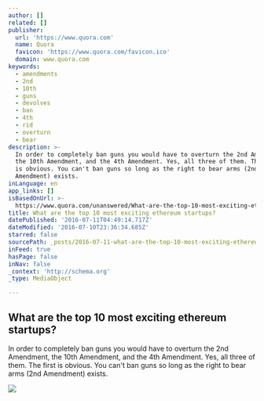 ```yaml
---
author: []
related: []
publisher:
  url: 'https://www.quora.com'
  name: Quora
  favicon: 'https://www.quora.com/favicon.ico'
  domain: www.quora.com
keywords:
  - amendments
  - 2nd
  - 10th
  - guns
  - devolves
  - ban
  - 4th
  - rid
  - overturn
  - bear
description: >-
  In order to completely ban guns you would have to overturn the 2nd Amendment,
  the 10th Amendment, and the 4th Amendment. Yes, all three of them. The first
  is obvious. You can't ban guns so long as the right to bear arms (2nd
  Amendment) exists.
inLanguage: en
app_links: []
isBasedOnUrl: >-
  https://www.quora.com/unanswered/What-are-the-top-10-most-exciting-ethereum-startups
title: What are the top 10 most exciting ethereum startups?
datePublished: '2016-07-11T04:49:14.717Z'
dateModified: '2016-07-10T23:36:34.685Z'
starred: false
sourcePath: _posts/2016-07-11-what-are-the-top-10-most-exciting-ethereum-startups.md
inFeed: true
hasPage: false
inNav: false
_context: 'http://schema.org'
_type: MediaObject

---
```

<article style=""><h1>What are the top 10 most exciting ethereum startups?</h1><p>In order to completely ban guns you would have to overturn the 2nd Amendment, the 10th Amendment, and the 4th Amendment. Yes, all three of them. The first is obvious. You can't ban guns so long as the right to bear arms (2nd Amendment) exists.</p><img src="https://qsf.ec.quoracdn.net/-images.new_grid.fb_share_default.pnge6dde9cfa6e03c43.png" /></article>